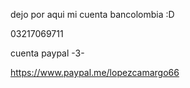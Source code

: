 dejo por aqui mi cuenta bancolombia :D

03217069711

cuenta paypal -3-

https://www.paypal.me/lopezcamargo66
